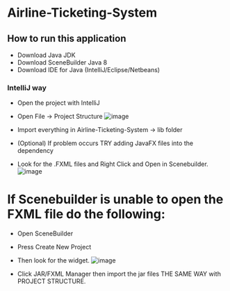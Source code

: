 # Airline-Ticketing-System

## How to run this application
- Download Java JDK
- Download SceneBuilder Java 8
- Download IDE for Java (IntelliJ/Eclipse/Netbeans)

### IntelliJ way
- Open the project with IntelliJ
- Open File -> Project Structure
![image](https://github.com/Genrei123/Airline-Ticketing-System/assets/109770981/5e2c56ef-40b3-4439-8f88-a9068f29ebe7)

- Import everything in Airline-Ticketing-System -> lib folder
- (Optional) If problem occurs TRY adding JavaFX files into the dependency

- Look for the .FXML files and Right Click and Open in Scenebuilder.
![image](https://github.com/Genrei123/Airline-Ticketing-System/assets/109770981/7d4e97d1-8240-481a-b88b-b3a67b99619d)

# If Scenebuilder is unable to open the FXML file do the following:
- Open SceneBuilder
- Press Create New Project
- Then look for the widget.
![image](https://github.com/Genrei123/Airline-Ticketing-System/assets/109770981/3a0b4856-fb43-47da-a6d3-69717753ff46)

- Click JAR/FXML Manager then import the jar files THE SAME WAY with PROJECT STRUCTURE.




